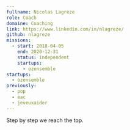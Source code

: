 ```yaml
---
fullname: Nicolas Lagrèze
role: Coach
domaine: Coaching
link: https://www.linkedin.com/in/nlagreze/
github: nlagreze
missions:
  - start: 2018-04-05
    end: 2020-12-31
    status: independent
    startups:
      - ozensemble
startups:
  - ozensemble
previously:
  - pop
  - eac
  - jeveuxaider
---
```

Step by step we reach the top.